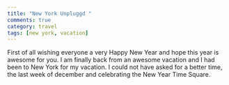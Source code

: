 ```yaml
---
title: "New York Unpluggd "
comments: true
category: travel
tags: [new york, vacation]
---
```

First of all wishing everyone a very Happy New Year and hope this year is awesome for you. I am finally back from an awesome vacation and I had been to New York for my vacation. I could not have asked for a better time, the last week of december and celebrating the New Year Time Square.
